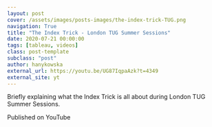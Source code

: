```yaml
---
layout: post
cover: /assets/images/posts-images/the-index-trick-TUG.png
navigation: True
title: "The Index Trick - London TUG Summer Sessions"
date: 2020-07-21 00:00:00
tags: [tableau, videos]
class: post-template
subclass: "post"
author: hanykowska
external_url: https://youtu.be/UG87IqpaAzk?t=4349
external_site: yt
---
```


Briefly explaining what the Index Trick is all about during London TUG Summer Sessions.

Published on YouTube

